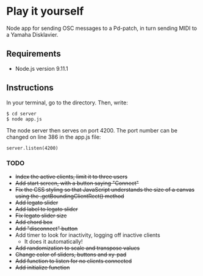 # Play it yourself

Node app for sending OSC messages to a Pd-patch, in turn sending MIDI to a Yamaha Disklavier.

## Requirements

- Node.js version 9.11.1

## Instructions

In your terminal, go to the directory. Then, write:

```
$ cd server
$ node app.js
```

The node server then serves on port 4200. The port number can be changed on line 386 in the app.js file:

```
server.listen(4200)
```




### TODO

- ~~Index the active clients, limit it to three users~~
- ~~Add start screen, with a button saying "Connect"~~
- ~~Fix the CSS styling so that JavaScript understands the size of a canvas using the .getBoundingClientRect() method~~
- ~~Add legato slider~~
- ~~Add label to legato slider~~
- ~~Fix legato slider size~~
- ~~Add chord box~~
- ~~Add "disconnect" button~~
- Add timer to look for inactivity, logging off inactive clients
  - It does it automatically!
- ~~Add randomization to scale and transpose values~~
- ~~Change color of sliders, buttons and xy-pad~~
- ~~Add function to listen for no clients connected~~
- ~~Add initialize function~~

